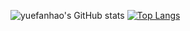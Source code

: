 ![yuefanhao's GitHub stats](https://github-readme-stats.vercel.app/api?username=yuefanhao&show_icons=true&theme=tokyonight)
[![Top Langs](https://github-readme-stats.vercel.app/api/top-langs/?username=yuefanhao&layout=compact)](https://github.com/yuefanhao/github-readme-stats)

